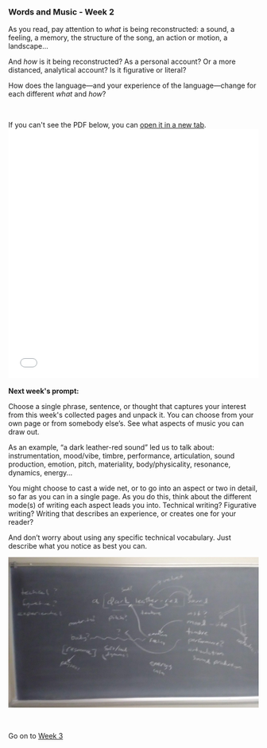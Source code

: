 ### Words and Music - Week 2

As you read, pay attention to *what* is being reconstructed: a sound, a feeling, a memory, the structure of the song, an action or motion, a landscape...

And *how* is it being reconstructed? As a personal account? Or a more distanced, analytical account? Is it figurative or literal?

How does the language&mdash;and your experience of the language&mdash;change for each different *what* and *how*?

<br>

If you can't see the PDF below, you can <a href="words_and_music_2.pdf" target="_blank">open it in a new tab</a>.
<embed
	src="words_and_music_2.pdf"
	type="application/pdf"
	width="100%"
	height="500px"
/>
<br>

**Next week's prompt:**

Choose a single phrase, sentence, or thought that captures your interest from this week's collected pages and unpack it. You can choose from your own page or from somebody else’s. See what aspects of music you can draw out.

As an example, “a dark leather-red sound” led us to talk about: instrumentation, mood/vibe, timbre, performance, articulation, sound production, emotion, pitch, materiality, body/physicality, resonance, dynamics, energy…

You might choose to cast a wide net, or to go into an aspect or two in detail, so far as you can in a single page. As you do this, think about the different mode(s) of writing each aspect leads you into. Technical writing? Figurative writing? Writing that describes an experience, or creates one for your reader?

And don’t worry about using any specific technical vocabulary. Just describe what you notice as best you can.

![wk3 prompt](wk3_prompt.jpg)

<br>

Go on to [Week 3](../wk3)
